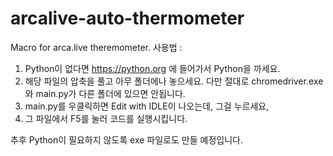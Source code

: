 # arcalive-auto-thermometer
Macro for arca.live theremometer.
사용법 :
1. Python이 없다면 https://python.org 에 들어가서 Python을 까세요.
2. 해당 파일의 압축을 풀고 아무 폴더에나 놓으세요.
다만 절대로 chromedriver.exe와 main.py가 다른 폴더에 있으면 안됩니다.
3. main.py를 우클릭하면 Edit with IDLE이 나오는데, 그걸 누르세요,
4. 그 파일에서 F5를 눌러 코드를 실행시킵니다.

추후 Python이 필요하지 않도록 exe 파일로도 만들 예정입니다.
